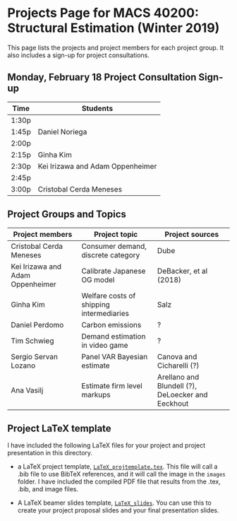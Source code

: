 # Projects Page for MACS 40200: Structural Estimation (Winter 2019)


This page lists the projects and project members for each project group. It also includes a sign-up for project consultations.


## Monday, February 18 Project Consultation Sign-up

| Time  | Students        |
|-------|-----------------|
| 1:30p |                 |
| 1:45p | Daniel Noriega  |
| 2:00p |                 |
| 2:15p | Ginha Kim       |
| 2:30p | Kei Irizawa and Adam Oppenheimer |
| 2:45p |                 |
| 3:00p | Cristobal Cerda Meneses |

## Project Groups and Topics

| Project members | Project topic | Project sources |
|---------------|-----------------|-----------------|
| Cristobal Cerda Meneses | Consumer demand, discrete category | Dube |
| Kei Irizawa and Adam Oppenheimer | Calibrate Japanese OG model | DeBacker, et al (2018) |
| Ginha Kim | Welfare costs of shipping intermediaries | Salz |
| Daniel Perdomo | Carbon emissions | ? |
| Tim Schwieg | Demand estimation in video game | ? |
| Sergio Servan Lozano | Panel VAR Bayesian estimate | Canova and Cicharelli (?) |
| Ana Vasilj | Estimate firm level markups | Arellano and Blundell (?), DeLoecker and Eeckhout |


## Project LaTeX template

I have included the following LaTeX files for your project and project presentation in this directory.

* a LaTeX project template, [`LaTeX_projtemplate.tex`](https://github.com/rickecon/StructEst_W19/blob/master/Projects/LaTeXtemplates/LaTeX_projtemplate.tex). This file will call a .bib file to use BibTeX references, and it will call the image in the `images` folder. I have included the compiled PDF file that results from the .tex, .bib, and image files.

* A LaTeX beamer slides template, [`LaTeX_slides`](https://github.com/rickecon/StructEst_W19/blob/master/Projects/LaTeXtemplates/LaTeX_slides.tex). You can use this to create your project proposal slides and your final presentation slides.
